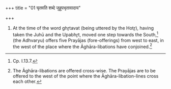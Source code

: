 +++
title = "01 घृतवति शब्दे जुहूपभृतावादाय"

+++
1. At the time of the word ghr̥tavat (being uttered by the Hotr̥), having taken the Juhū and the Upabhr̥t, moved one step towards the South,[^1] (the Adhvaryu) offers five Prayājas (fore-offerings) from west to east, in the west of the place where the Āghāra-libations have conjoined.[^2]  

[^1]: Cp. I.13.7.  

[^2]: The Āghāra-libations are offered cross-wise. The Prayājas are to be offered to the west of the point where the Āghāra-libation-lines cross each other.
